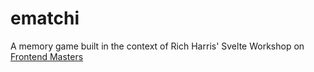 # ematchi

A memory game built in the context of Rich Harris' Svelte Workshop on [Frontend Masters](https://frontendmasters.com/workshops/svelte-sveltekit/)